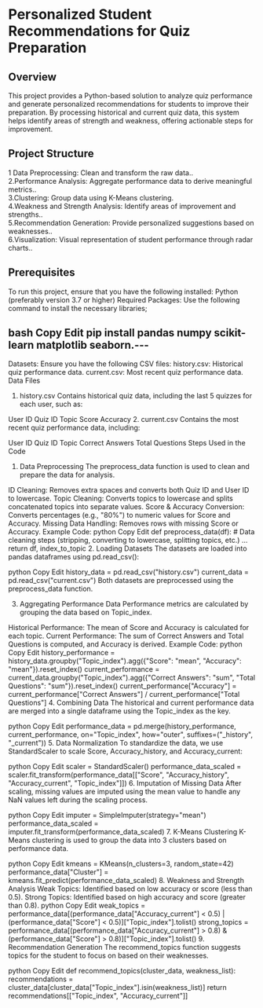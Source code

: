 # Personalized Student Recommendations for Quiz Preparation
## Overview
This project provides a Python-based solution to analyze quiz performance and generate personalized recommendations for students to improve their preparation. By processing historical and current quiz data, this system helps identify areas of strength and weakness, offering actionable steps for improvement.

## Project Structure
1 Data Preprocessing: Clean and transform the raw data..<br>
2.Performance Analysis: Aggregate performance data to derive meaningful metrics..<br>
3.Clustering: Group data using K-Means clustering.<br>
4.Weakness and Strength Analysis: Identify areas of improvement and strengths..<br>
5.Recommendation Generation: Provide personalized suggestions based on weaknesses..<br>
6.Visualization: Visual representation of student performance through radar charts..<br>
## Prerequisites
To run this project, ensure that you have the following installed:
Python (preferably version 3.7 or higher)
Required Packages: Use the following command to install the necessary libraries;

bash
Copy
Edit
pip install pandas numpy scikit-learn matplotlib seaborn.---
---
Datasets: Ensure you have the following CSV files:
history.csv: Historical quiz performance data.
current.csv: Most recent quiz performance data.
Data Files
1. history.csv
Contains historical quiz data, including the last 5 quizzes for each user, such as:

User ID
Quiz ID
Topic
Score
Accuracy
2. current.csv
Contains the most recent quiz performance data, including:

User ID
Quiz ID
Topic
Correct Answers
Total Questions
Steps Used in the Code
1. Data Preprocessing
The preprocess_data function is used to clean and prepare the data for analysis.

ID Cleaning: Removes extra spaces and converts both Quiz ID and User ID to lowercase.
Topic Cleaning: Converts topics to lowercase and splits concatenated topics into separate values.
Score & Accuracy Conversion: Converts percentages (e.g., "80%") to numeric values for Score and Accuracy.
Missing Data Handling: Removes rows with missing Score or Accuracy.
Example Code:
python
Copy
Edit
def preprocess_data(df):
    # Data cleaning steps (stripping, converting to lowercase, splitting topics, etc.)
    ...
    return df, index_to_topic
2. Loading Datasets
The datasets are loaded into pandas dataframes using pd.read_csv():

python
Copy
Edit
history_data = pd.read_csv("history.csv")
current_data = pd.read_csv("current.csv")
Both datasets are preprocessed using the preprocess_data function.

3. Aggregating Performance Data
Performance metrics are calculated by grouping the data based on Topic_index.

Historical Performance: The mean of Score and Accuracy is calculated for each topic.
Current Performance: The sum of Correct Answers and Total Questions is computed, and Accuracy is derived.
Example Code:
python
Copy
Edit
history_performance = history_data.groupby("Topic_index").agg({"Score": "mean", "Accuracy": "mean"}).reset_index()
current_performance = current_data.groupby("Topic_index").agg({"Correct Answers": "sum", "Total Questions": "sum"}).reset_index()
current_performance["Accuracy"] = current_performance["Correct Answers"] / current_performance["Total Questions"]
4. Combining Data
The historical and current performance data are merged into a single dataframe using the Topic_index as the key.

python
Copy
Edit
performance_data = pd.merge(history_performance, current_performance, on="Topic_index", how="outer", suffixes=("_history", "_current"))
5. Data Normalization
To standardize the data, we use StandardScaler to scale Score, Accuracy_history, and Accuracy_current:

python
Copy
Edit
scaler = StandardScaler()
performance_data_scaled = scaler.fit_transform(performance_data[["Score", "Accuracy_history", "Accuracy_current", "Topic_index"]])
6. Imputation of Missing Data
After scaling, missing values are imputed using the mean value to handle any NaN values left during the scaling process.

python
Copy
Edit
imputer = SimpleImputer(strategy="mean")
performance_data_scaled = imputer.fit_transform(performance_data_scaled)
7. K-Means Clustering
K-Means clustering is used to group the data into 3 clusters based on performance data.

python
Copy
Edit
kmeans = KMeans(n_clusters=3, random_state=42)
performance_data["Cluster"] = kmeans.fit_predict(performance_data_scaled)
8. Weakness and Strength Analysis
Weak Topics: Identified based on low accuracy or score (less than 0.5).
Strong Topics: Identified based on high accuracy and score (greater than 0.8).
python
Copy
Edit
weak_topics = performance_data[(performance_data["Accuracy_current"] < 0.5) | (performance_data["Score"] < 0.5)]["Topic_index"].tolist()
strong_topics = performance_data[(performance_data["Accuracy_current"] > 0.8) & (performance_data["Score"] > 0.8)]["Topic_index"].tolist()
9. Recommendation Generation
The recommend_topics function suggests topics for the student to focus on based on their weaknesses.

python
Copy
Edit
def recommend_topics(cluster_data, weakness_list):
    recommendations = cluster_data[cluster_data["Topic_index"].isin(weakness_list)]
    return recommendations[["Topic_index", "Accuracy_current"]]
